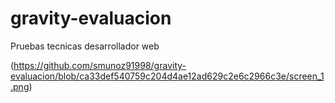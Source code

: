 # gravity-evaluacion
Pruebas tecnicas desarrollador web


(https://github.com/smunoz91998/gravity-evaluacion/blob/ca33def540759c204d4ae12ad629c2e6c2966c3e/screen_1.png)

